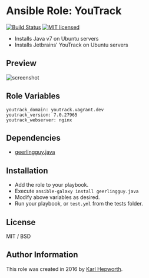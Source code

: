 # Ansible Role: YouTrack

[![Build Status](https://travis-ci.org/fubarhouse/ansible-role-youtrack.svg?branch=master)](https://travis-ci.org/fubarhouse/ansible-role-youtrack)
[![MIT licensed](https://img.shields.io/badge/license-MIT-blue.svg)](https://raw.githubusercontent.com/fubarhouse/ansible-role-youtrack/master/LICENSE)

* Installs Java v7 on Ubuntu servers
* Installs Jetbrains' YouTrack on Ubuntu servers

## Preview
![screenshot](https://raw.githubusercontent.com/fubarhouse/ansible-role-youtrack/master/images/login-screen.png)

## Role Variables

    youtrack_domain: youtrack.vagrant.dev
    youtrack_version: 7.0.27965
    youtrack_webserver: nginx

## Dependencies

  * [geerlingguy.java](https://github.com/geerlingguy/ansible-role-java)

## Installation

  * Add the role to your playbook.
  * Execute `ansible-galaxy install geerlingguy.java`
  * Modify above variables as desired.
  * Run your playbook, or `test.yml` from the tests folder.

## License

MIT / BSD

## Author Information

This role was created in 2016 by [Karl Hepworth](https://twitter.com/fubarhouse).
